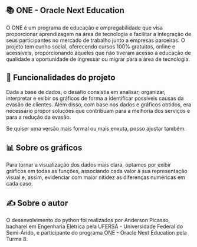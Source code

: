 ## 📚 ONE - Oracle Next Education

O ONE é um programa de educação e empregabilidade que visa proporcionar aprendizagem na área de tecnologia e facilitar a integração de seus participantes no mercado de trabalho junto a empresas parceiras. O projeto tem cunho social, oferecendo cursos 100% gratuitos, online e acessíveis, proporcionando àqueles que não tiveram acesso à educação de qualidade a oportunidade de ingressar ou migrar para a área de tecnologia.

## 🔨 Funcionalidades do projeto

Dada a base de dados, o desafio consistia em analisar, organizar, interpretar e exibir os gráficos de forma a identificar possíveis causas da evasão de clientes. Além disso, com base nos dados e gráficos obtidos, era necessário propor soluções que contribuam para a melhoria dos serviços e para a redução da evasão.

Se quiser uma versão mais formal ou mais enxuta, posso ajustar também.

## 📊 Sobre os gráficos

Para tornar a visualização dos dados mais clara, optamos por exibir gráficos em todas as funções, associando cada valor à sua representação visual e, assim, evidenciar com maior nitidez as diferenças numéricas em cada caso.

## ✍️ Sobre o autor

O desenvolvimento do python foi realizados por Anderson Picasso, bacharel em Engenharia Elétrica pela UFERSA - Universidade Federal do Semi-Árido, e participante do programa ONE - Oracle Next Education pela Turma 8.
